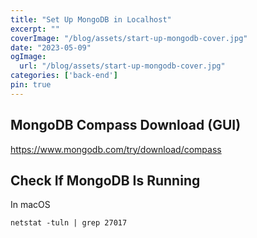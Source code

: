 ```yaml
---
title: "Set Up MongoDB in Localhost"
excerpt: ""
coverImage: "/blog/assets/start-up-mongodb-cover.jpg"
date: "2023-05-09"
ogImage:
  url: "/blog/assets/start-up-mongodb-cover.jpg"
categories: ['back-end']
pin: true
---
```


## MongoDB Compass Download (GUI)

https://www.mongodb.com/try/download/compass

## Check If MongoDB Is Running

In macOS

`netstat -tuln | grep 27017`